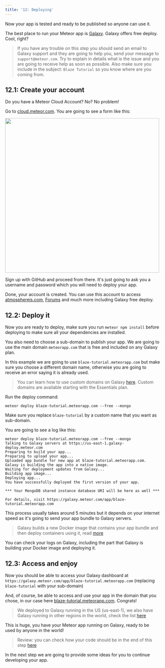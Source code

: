 ```yaml
---
title: '12: Deploying'
---
```


Now your app is tested and ready to be published so anyone can use it.

The best place to run your Meteor app is [Galaxy](https://www.meteor.com/cloud). Galaxy offers free deploy. Cool, right?

> If you have any trouble on this step you should send an email to Galaxy support and they are going to help you, send your message to `support@meteor.com`. Try to explain in details what is the issue and you are going to receive help as soon as possible. Also make sure you include in the subject: `Blaze Tutorial` so you know where are you coming from.

## 12.1: Create your account

Do you have a Meteor Cloud Account? No? No problem!

Go to [cloud.meteor.com](https://cloud.meteor.com?isSignUp=true). You are going to see a form like this:

<img width="500px" src="/simple-todos/assets/step12-sign-up.png"/>

Sign up with GitHub and proceed from there. It's just going to ask you a username and password which you will need to deploy your app.

Done, your account is created. You can use this account to access [atmospherejs.com](https://atmospherejs.com/), [Forums](https://forums.meteor.com) and much more including Galaxy free deploy.

## 12.2: Deploy it

Now you are ready to deploy, make sure you run `meteor npm install` before deploying to make sure all your dependencies are installed.

You also need to choose a sub-domain to publish your app. We are going to use the main domain `meteorapp.com` that is free and included on any Galaxy plan.

In this example we are going to use `blaze-tutorial.meteorapp.com` but make sure you choose a different domain name, otherwise you are going to receive an error saying it is already used.

> You can learn how to use custom domains on Galaxy [here](https://cloud-guide.meteor.com/custom-domains.html). Custom domains are available starting with the Essentials plan. 

Run the deploy command:

```shell script
meteor deploy blaze-tutorial.meteorapp.com --free --mongo
```

Make sure you replace `blaze-tutorial` by a custom name that you want as sub-domain.

You are going to see a log like this:

```shell script
meteor deploy blaze-tutorial.meteorapp.com --free --mongo
Talking to Galaxy servers at https://us-east-1.galaxy-deploy.meteor.com
Preparing to build your app...                
Preparing to upload your app... 
Uploaded app bundle for new app at blaze-tutorial.meteorapp.com.
Galaxy is building the app into a native image.
Waiting for deployment updates from Galaxy... 
Building app image...                         
Deploying app...                              
You have successfully deployed the first version of your app.

*** Your MongoDB shared instance database URI will be here as well ***

For details, visit https://galaxy.meteor.com/app/blaze-tutorial.meteorapp.com
```

This process usually takes around 5 minutes but it depends on your internet speed as it's going to send your app bundle to Galaxy servers. 

> Galaxy builds a new Docker image that contains your app bundle and then deploy containers using it, read [more](https://cloud-guide.meteor.com/container-environment.html)

You can check your logs on Galaxy, including the part that Galaxy is building your Docker image and deploying it.

## 12.3: Access and enjoy

Now you should be able to access your Galaxy dashboard at `https://galaxy.meteor.com/app/blaze-tutorial.meteorapp.com` (replacing `blaze-tutorial` with your sub-domain)

And, of course, be able to access and use your app in the domain that you chose, in our case here [blaze-tutorial.meteorapp.com](http://blaze-tutorial.meteorapp.com). Congrats!

> We deployed to Galaxy running in the US (us-east-1), we also have Galaxy running in other regions in the world, check the list [here](https://cloud-guide.meteor.com/deploy-region.html) 

This is huge, you have your Meteor app running on Galaxy, ready to be used by anyone in the world!

> Review: you can check how your code should be in the end of this step [here](https://github.com/meteor/blaze-tutorial/tree/master/src/simple-todos/step12) 

In the next step we are going to provide some ideas for you to continue developing your app.
